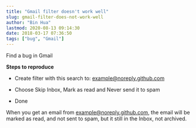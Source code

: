 ```yaml
---
title: "Gmail filter doesn't work well"
slug: gmail-filter-does-not-work-well
author: "Bin Hua"
lastmod: 2020-08-13 09:14:30
date: 2018-03-17 07:36:50
tags: ["bug", "Gmail"]
---
```


Find a bug in Gmail

**Steps to reproduce**

- Create filter with this search to: example@noreply.github.com 
 
- Choose Skip Inbox, Mark as read and Never send it to spam 
 
- Done 

When you get an email from example@noreply.github.com, the email will be marked as read, and not sent to spam, but it still in the Inbox, not archived.
